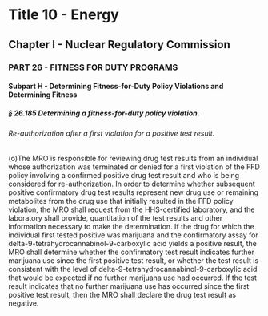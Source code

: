 
# Title 10 - Energy
## Chapter I - Nuclear Regulatory Commission
### PART 26 - FITNESS FOR DUTY PROGRAMS
#### Subpart H - Determining Fitness-for-Duty Policy Violations and Determining Fitness
##### § 26.185 Determining a fitness-for-duty policy violation.
###### Re-authorization after a first violation for a positive test result.

(o)The MRO is responsible for reviewing drug test results from an individual whose authorization was terminated or denied for a first violation of the FFD policy involving a confirmed positive drug test result and who is being considered for re-authorization. In order to determine whether subsequent positive confirmatory drug test results represent new drug use or remaining metabolites from the drug use that initially resulted in the FFD policy violation, the MRO shall request from the HHS-certified laboratory, and the laboratory shall provide, quantitation of the test results and other information necessary to make the determination. If the drug for which the individual first tested positive was marijuana and the confirmatory assay for delta-9-tetrahydrocannabinol-9-carboxylic acid yields a positive result, the MRO shall determine whether the confirmatory test result indicates further marijuana use since the first positive test result, or whether the test result is consistent with the level of delta-9-tetrahydrocannabinol-9-carboxylic acid that would be expected if no further marijuana use had occurred. If the test result indicates that no further marijuana use has occurred since the first positive test result, then the MRO shall declare the drug test result as negative.
